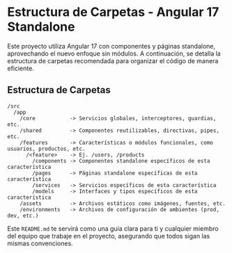 # Estructura de Carpetas - Angular 17 Standalone

Este proyecto utiliza Angular 17 con componentes y páginas standalone, aprovechando el nuevo enfoque sin módulos. A continuación, se detalla la estructura de carpetas recomendada para organizar el código de manera eficiente.

## Estructura de Carpetas

```plaintext
/src
  /app
    /core           -> Servicios globales, interceptores, guardias, etc.
    /shared         -> Componentes reutilizables, directivas, pipes, etc.
    /features       -> Características o módulos funcionales, como usuarios, productos, etc.
      /<feature>    -> Ej. /users, /products
        /components -> Componentes standalone específicos de esta característica
        /pages      -> Páginas standalone específicas de esta característica
        /services   -> Servicios específicos de esta característica
        /models     -> Interfaces y tipos específicos de esta característica
    /assets         -> Archivos estáticos como imágenes, fuentes, etc.
    /environments   -> Archivos de configuración de ambientes (prod, dev, etc.)
```

Este `README.md` te servirá como una guía clara para ti y cualquier miembro del equipo que trabaje en el proyecto, asegurando que todos sigan las mismas convenciones.
